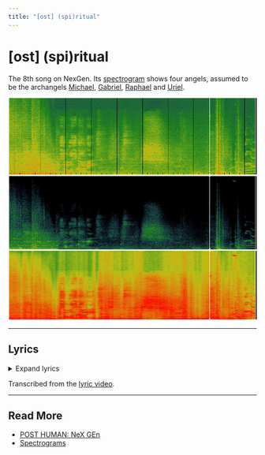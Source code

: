 ```yaml
---
title: "[ost] (spi)ritual"
---
```

# [ost] (spi)ritual

The 8th song on NexGen. Its [spectrogram](spectrograms) shows four angels, assumed to be 
the archangels [Michael](../characters/michael), [Gabriel](../characters/gabriel), 
[Raphael](../characters/raphael) and [Uriel](../characters/uriel).

![img.png](../../Resources/music/websitesongs/spiritual-spectogram-archangels.png)

***

## Lyrics

<details class="lyrics">
<summary>Expand lyrics</summary>

> before me, raphael
> behind me, gabriel
> to my right hand, michael
> to my left hand, uriel
> for about me flames the pentagram
> and within me shines the six rayed star
> before me, raphael
> behind me, gabriel
> to my right hand, michael

</details>

Transcribed from the [lyric video](https://www.youtube.com/watch?v=VlZ79Cx1s7g).

***

## Read More

- [POST HUMAN: NeX GEn](ph-nex-gen)
- [Spectrograms](spectrograms)